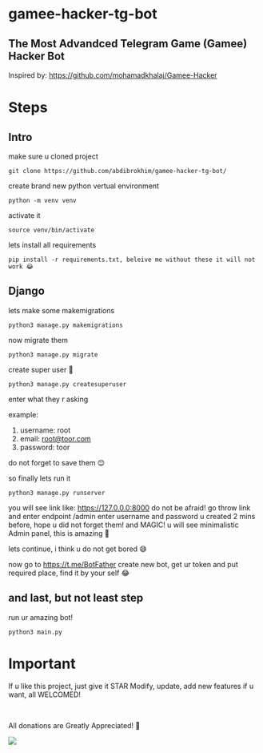 # gamee-hacker-tg-bot
## The Most Advandced Telegram Game (Gamee) Hacker Bot

Inspired by: https://github.com/mohamadkhalaj/Gamee-Hacker

# Steps

## Intro

make sure u cloned project
 
 ```
 git clone https://github.com/abdibrokhim/gamee-hacker-tg-bot/
 
 ```

create brand new python vertual environment

```
python -m venv venv

```

activate it

```
source venv/bin/activate

```

lets install all requirements


```
pip install -r requirements.txt, beleive me without these it will not work 😂

```

## Django

lets make some makemigrations

```
python3 manage.py makemigrations

```

now migrate them

```
python3 manage.py migrate

```

create super user 🦾

```
python3 manage.py createsuperuser

```
enter what they r asking 

example:
1. username: root
2. email: root@toor.com
3. password: toor

do not forget to save them 😌

so finally lets run it

```
python3 manage.py runserver

```

you will see link like: https://127.0.0.0:8000
do not be afraid! go throw link and enter endpoint /admin
enter username and password u created 2 mins before, hope u did not forget them!
and MAGIC! u will see minimalistic Admin panel, this is amazing 👏


lets continue, i think u do not get bored 😅

now go to https://t.me/BotFather
create new bot, get ur token and put required place, find it by your self 😂

## and last, but not least step

run ur amazing bot!

```
python3 main.py

```

# Important

If u like this project, just give it STAR
Modify, update, add new features if u want, all WELCOMED!


<br/>


All donations are Greatly Appreciated! 💛 


<a href="https://www.buymeacoffee.com/abdibrokhim" target="_blank"><img src="https://img.buymeacoffee.com/button-api/?text=Buy me a coffee&emoji=&slug=abdibrokhim&button_colour=FFDD00&font_colour=000000&font_family=Cookie&outline_colour=000000&coffee_colour=ffffff" /></a>

<br/>